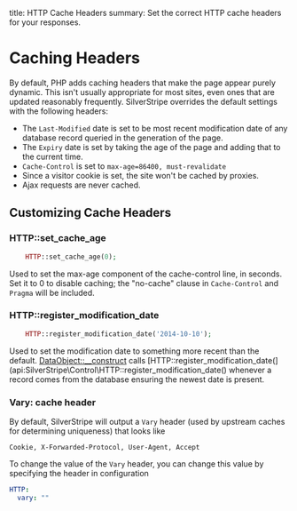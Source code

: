 title: HTTP Cache Headers
summary: Set the correct HTTP cache headers for your responses.

# Caching Headers

By default, PHP adds caching headers that make the page appear purely dynamic. This isn't usually appropriate for most 
sites, even ones that are updated reasonably frequently. SilverStripe overrides the default settings with the following 
headers:

  * The `Last-Modified` date is set to be most recent modification date of any database record queried in the generation 
  of the page.
  * The `Expiry` date is set by taking the age of the page and adding that to the current time.
  * `Cache-Control` is set to `max-age=86400, must-revalidate`
  * Since a visitor cookie is set, the site won't be cached by proxies.
  * Ajax requests are never cached.

## Customizing Cache Headers

### HTTP::set_cache_age
```php
	HTTP::set_cache_age(0);
```

Used to set the max-age component of the cache-control line, in seconds. Set it to 0 to disable caching; the "no-cache" 
clause in `Cache-Control` and `Pragma` will be included.

### HTTP::register_modification_date


```php
	HTTP::register_modification_date('2014-10-10');
```

Used to set the modification date to something more recent than the default. [DataObject::__construct](api:SilverStripe\ORM\DataObject::__construct) calls 
[HTTP::register_modification_date(](api:SilverStripe\Control\HTTP::register_modification_date() whenever a record comes from the database ensuring the newest date is present.

### Vary: cache header

By default, SilverStripe will output a `Vary` header (used by upstream caches for determining uniqueness) 
that looks like

```
Cookie, X-Forwarded-Protocol, User-Agent, Accept
```

To change the value of the `Vary` header, you can change this value by specifying the header in configuration

```yml
HTTP:
  vary: ""
```




